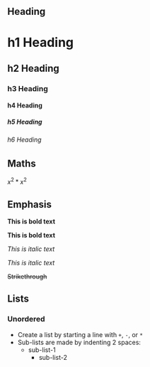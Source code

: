 ## Heading

# h1 Heading
## h2 Heading
### h3 Heading
#### h4 Heading
##### h5 Heading
###### h6 Heading

## Maths

$x^2 * x^2$

## Emphasis

**This is bold text**

__This is bold text__

*This is italic text*

_This is italic text_

~~Strikethrough~~

## Lists

### Unordered

+ Create a list by starting a line with `+`, `-`, or `*`
+ Sub-lists are made by indenting 2 spaces:
  - sub-list-1
    - sub-list-2
